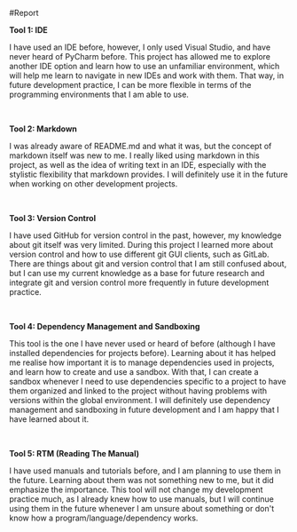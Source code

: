 #Report

__Tool 1: IDE__

I have used an IDE before, however, I only used Visual Studio, and have never heard of PyCharm before. This project has 
allowed me to explore another IDE option and learn how to use an unfamiliar environment, which will help me learn to 
navigate in new IDEs and work with them. That way, in future development practice, I can be more flexible in terms of 
the programming environments that I am able to use.

<br />

__Tool 2: Markdown__

I was already aware of README.md and what it was, but the concept of markdown itself was new to me. I really liked 
using markdown in this project, as well as the idea of writing text in an IDE, especially with the stylistic flexibility 
that markdown provides. I will definitely use it in the future when working on other development projects.

<br />

__Tool 3: Version Control__

I have used GitHub for version control in the past, however, my knowledge about git itself was very limited. During this 
project I learned more about version control and how to use different git GUI clients, such as GitLab. There are things 
about git and version control that I am still confused about, but I can use my current knowledge as a base for future 
research and integrate git and version control more frequently in future development practice.

<br />

__Tool 4: Dependency Management and Sandboxing__

This tool is the one I have never used or heard of before (although I have installed dependencies for projects before). 
Learning about it has helped me realise how important it is to manage dependencies used in projects, and learn how to 
create and use a sandbox. With that, I can create a sandbox whenever I need to use dependencies specific to a project to 
have them organized and linked to the project without having problems with versions within the global environment. I will 
definitely use dependency management and sandboxing in future development and I am happy that I have learned about it.

<br />

__Tool 5: RTM (Reading The Manual)__

I have used manuals and tutorials before, and I am planning to use them in the future. Learning about them was not 
something new to me, but it did emphasize the importance. This tool will not change my development practice much, 
as I already knew how to use manuals, but I will continue using them in the future whenever I am unsure about something 
or don't know how a program/language/dependency works.